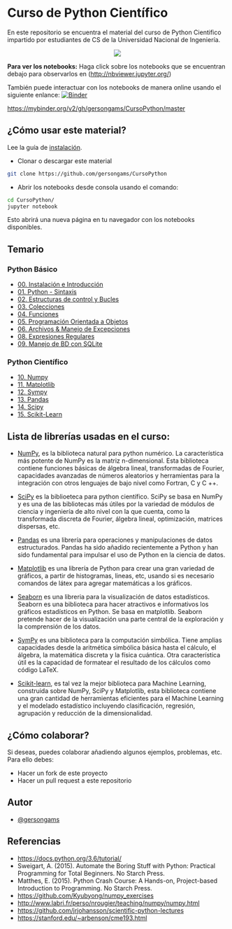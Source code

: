 # Curso de Python Científico

En este repositorio se encuentra el material del curso de Python Cientifico impartido por estudiantes de CS de la Universidad Nacional de Ingeniería.

<p align="center">
<img src="https://www.sololearn.com/Icons/Courses/1073.png">
</p>


__Para ver los notebooks:__ Haga click sobre los notebooks que se encuentran debajo para observarlos en (http://nbviewer.jupyter.org/)

También puede interactuar con los notebooks de manera online usando el siguiente enlance: [![Binder](https://mybinder.org/badge.svg)](https://mybinder.org/v2/gh/gersongams/CursoPython/master)

https://mybinder.org/v2/gh/gersongams/CursoPython/master

## ¿Cómo usar este material?

Lee la guía de [instalación](http://nbviewer.jupyter.org/github/Gerson231294/CursoPython/blob/master/Notebooks/0.%20Instalaci%C3%B3n%20e%20Introducci%C3%B3n.ipynb).

* Clonar o descargar este material
```bash
git clone https://github.com/gersongams/CursoPython
```
* Abrir los notebooks desde consola usando el comando: 
```bash
cd CursoPython/
jupyter notebook
```
Esto abrirá una nueva página en tu navegador con los notebooks disponibles.

## Temario

### Python Básico

* [00. Instalación e Introducción](http://nbviewer.jupyter.org/github/Gerson231294/CursoPython/blob/master/Notebooks/0.%20Instalaci%C3%B3n%20e%20Introducci%C3%B3n.ipynb)
* [01. Python - Sintaxis](http://nbviewer.jupyter.org/github/Gerson231294/CursoPython/blob/master/Notebooks/1.%20Python%20-%20Sintaxis.ipynb)
* [02. Estructuras de control y Bucles](http://nbviewer.jupyter.org/github/Gerson231294/CursoPython/blob/master/Notebooks/2.%20Contro%20de%20Flujo%20y%20Bucles.ipynb)
* [03. Colecciones](http://nbviewer.jupyter.org/github/Gerson231294/CursoPython/blob/master/Notebooks/3.%20Colecciones%20en%20Python.ipynb)
* [04. Funciones](http://nbviewer.jupyter.org/github/Gerson231294/CursoPython/blob/master/Notebooks/4.%20Funciones.ipynb)
* [05. Programación Orientada a Objetos](http://nbviewer.jupyter.org/github/gersongams/CursoPython/blob/master/Notebooks/5.%20Programacion%20orientada%20a%20objetos.ipynb)
* [06. Archivos & Manejo de Excepciones](http://nbviewer.jupyter.org/github/Gerson231294/CursoPython/blob/master/Notebooks/6.%20Archivos%2C%20Manejo%20de%20Errores%20%26%20Excepciones.ipynb)
* [08. Expresiones Regulares]()
* [09. Manejo de BD con SQLite]()
### Python Científico

* [10. Numpy](http://nbviewer.jupyter.org/github/Gerson231294/CursoPython/blob/master/Notebooks/7.%20Numpy%20-%20Introducci%C3%B3n.ipynb)
* [11. Matplotlib](http://nbviewer.jupyter.org/github/Gerson231294/CursoPython/blob/master/Notebooks/8.%20Matplotlib.ipynb)
* [12. Sympy](http://nbviewer.jupyter.org/github/Gerson231294/CursoPython/blob/master/Notebooks/9.%20Sympy.ipynb)
* [13. Pandas](http://nbviewer.jupyter.org/github/Gerson231294/CursoPython/blob/master/Notebooks/10.%20Pandas.ipynb)
* [14. Scipy](http://nbviewer.jupyter.org/github/Gerson231294/CursoPython/blob/master/Notebooks/11.%20Scipy.ipynb)
* [15. Scikit-Learn](http://nbviewer.jupyter.org/github/Gerson231294/CursoPython/blob/master/Notebooks/12.%20Scikit-Learn.ipynb)

## Lista de librerías usadas en el curso:

* [NumPy](http://www.numpy.org/), es la biblioteca natural para  python numérico. La característica más potente de NumPy es la  matriz n-dimensional. Esta biblioteca  contiene funciones básicas de álgebra lineal, transformadas de Fourier, capacidades avanzadas de números aleatorios y herramientas para la integración con otros lenguajes de bajo nivel como Fortran, C y C ++.

* [SciPy](https://www.scipy.org/) es la biblioeteca para python científico. SciPy se basa en NumPy y es una de las bibliotecas más útiles por la variedad de módulos de ciencia y ingeniería de alto nivel con la que cuenta, como la transformada discreta de Fourier,  álgebra lineal, optimización,  matrices dispersas, etc.

* [Pandas](http://pandas.pydata.org/) es una librería  para operaciones y manipulaciones de datos estructurados. Pandas ha sido añadido  recientemente a Python y han sido fundamental para impulsar el uso de Python en la ciencia de datos.

* [Matplotlib](http://matplotlib.org/) es una librería de Python  para  crear una gran variedad de gráficos, a partir de histogramas, lineas, etc, usando si es necesario  comandos de látex para agregar matemáticas a los gráficos.

* [Seaborn](https://seaborn.pydata.org/) es una libreria para la visualización de datos estadísticos. Seaborn es una biblioteca para hacer atractivos e informativos los gráficos estadísticos en Python. Se basa en matplotlib. Seaborn pretende hacer de la visualización una parte central de la exploración y la comprensión de los datos.

* [SymPy](https://simpy.readthedocs.io/en/latest/) es una biblioteca  para la computación simbólica. Tiene amplias capacidades desde la aritmética simbólica básica hasta el cálculo, el álgebra, la matemática discreta y la física cuántica. Otra característica útil es la capacidad de formatear el resultado de los cálculos como código LaTeX.

* [Scikit-learn](http://scikit-learn.org/stable/), es tal vez la mejor biblioteca para Machine Learning, construida sobre NumPy, SciPy y Matplotlib, esta biblioteca contiene una gran cantidad de herramientas eficientes para el Machine Learning y el modelado estadístico incluyendo clasificación, regresión, agrupación y reducción de la dimensionalidad.

## ¿Cómo colaborar?
Si deseas, puedes colaborar añadiendo algunos ejemplos, problemas, etc. Para ello debes:

* Hacer un fork de este proyecto
* Hacer un pull request a este repositorio

## Autor
* [@gersongams](https://github.com/gersongams)

## Referencias
- https://docs.python.org/3.6/tutorial/
- Sweigart, A. (2015). Automate the Boring Stuff with Python: Practical Programming for Total Beginners. No Starch Press.
- Matthes, E. (2015). Python Crash Course: A Hands-on, Project-based Introduction to Programming. No Starch Press.
- https://github.com/Kyubyong/numpy_exercises
- http://www.labri.fr/perso/nrougier/teaching/numpy/numpy.html
- https://github.com/jrjohansson/scientific-python-lectures
- https://stanford.edu/~arbenson/cme193.html
